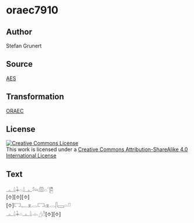 # oraec7910

## Author

Stefan Grunert

## Source

[AES](https://github.com/simondschweitzer/aes)

## Transformation

[ORAEC](https://oraec.github.io/)

## License

<a rel="license" href="http://creativecommons.org/licenses/by-sa/4.0/"><img alt="Creative Commons License" style="border-width:0" src="https://i.creativecommons.org/l/by-sa/4.0/88x31.png" /></a><br />This work is licensed under a <a rel="license" href="http://creativecommons.org/licenses/by-sa/4.0/">Creative Commons Attribution-ShareAlike 4.0 International License</a>

## Text

𓊵𓏙𓇓𓏏𓏙𓊵𓃢𓏃𓏏𓊹𓉥<br>
[⯑][⯑][⯑]<br>
[⯑]𓉐𓉻𓁷𓂋𓉐𓏤𓁷𓂋𓋴𓈙𓏏𓍔<br>
𓊵𓏙𓇓𓏏𓊵𓏙𓁹𓊨𓀭[⯑][⯑]<br>
